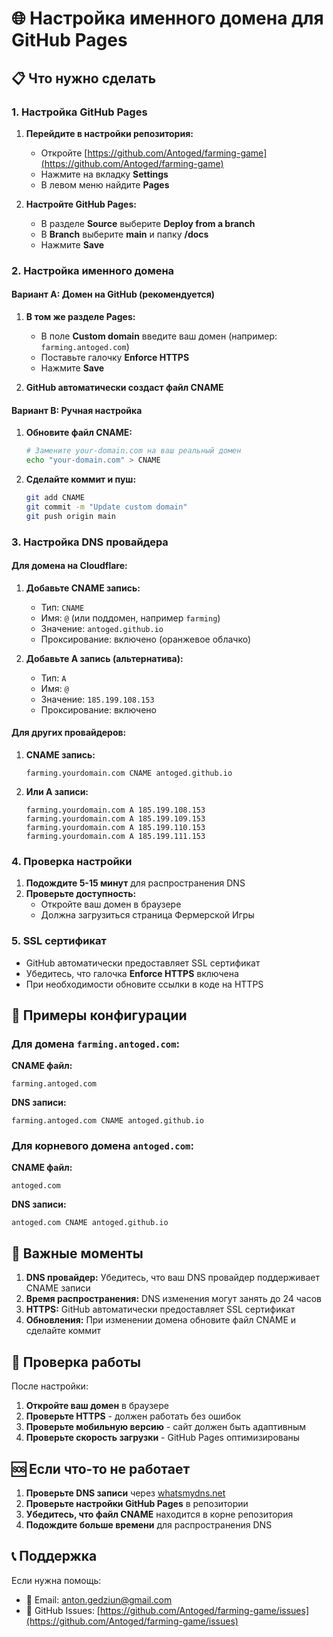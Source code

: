# 🌐 Настройка именного домена для GitHub Pages

## 📋 Что нужно сделать

### 1. Настройка GitHub Pages

1. **Перейдите в настройки репозитория:**
   - Откройте [https://github.com/Antoged/farming-game](https://github.com/Antoged/farming-game)
   - Нажмите на вкладку **Settings**
   - В левом меню найдите **Pages**

2. **Настройте GitHub Pages:**
   - В разделе **Source** выберите **Deploy from a branch**
   - В **Branch** выберите **main** и папку **/docs**
   - Нажмите **Save**

### 2. Настройка именного домена

#### Вариант A: Домен на GitHub (рекомендуется)

1. **В том же разделе Pages:**
   - В поле **Custom domain** введите ваш домен (например: `farming.antoged.com`)
   - Поставьте галочку **Enforce HTTPS**
   - Нажмите **Save**

2. **GitHub автоматически создаст файл CNAME**

#### Вариант B: Ручная настройка

1. **Обновите файл CNAME:**
   ```bash
   # Замените your-domain.com на ваш реальный домен
   echo "your-domain.com" > CNAME
   ```

2. **Сделайте коммит и пуш:**
   ```bash
   git add CNAME
   git commit -m "Update custom domain"
   git push origin main
   ```

### 3. Настройка DNS провайдера

#### Для домена на Cloudflare:

1. **Добавьте CNAME запись:**
   - Тип: `CNAME`
   - Имя: `@` (или поддомен, например `farming`)
   - Значение: `antoged.github.io`
   - Проксирование: включено (оранжевое облачко)

2. **Добавьте A запись (альтернатива):**
   - Тип: `A`
   - Имя: `@`
   - Значение: `185.199.108.153`
   - Проксирование: включено

#### Для других провайдеров:

1. **CNAME запись:**
   ```
   farming.yourdomain.com CNAME antoged.github.io
   ```

2. **Или A записи:**
   ```
   farming.yourdomain.com A 185.199.108.153
   farming.yourdomain.com A 185.199.109.153
   farming.yourdomain.com A 185.199.110.153
   farming.yourdomain.com A 185.199.111.153
   ```

### 4. Проверка настройки

1. **Подождите 5-15 минут** для распространения DNS
2. **Проверьте доступность:**
   - Откройте ваш домен в браузере
   - Должна загрузиться страница Фермерской Игры

### 5. SSL сертификат

- GitHub автоматически предоставляет SSL сертификат
- Убедитесь, что галочка **Enforce HTTPS** включена
- При необходимости обновите ссылки в коде на HTTPS

## 🔧 Примеры конфигурации

### Для домена `farming.antoged.com`:

**CNAME файл:**
```
farming.antoged.com
```

**DNS записи:**
```
farming.antoged.com CNAME antoged.github.io
```

### Для корневого домена `antoged.com`:

**CNAME файл:**
```
antoged.com
```

**DNS записи:**
```
antoged.com CNAME antoged.github.io
```

## 🚨 Важные моменты

1. **DNS провайдер:** Убедитесь, что ваш DNS провайдер поддерживает CNAME записи
2. **Время распространения:** DNS изменения могут занять до 24 часов
3. **HTTPS:** GitHub автоматически предоставляет SSL сертификат
4. **Обновления:** При изменении домена обновите файл CNAME и сделайте коммит

## 📱 Проверка работы

После настройки:

1. **Откройте ваш домен** в браузере
2. **Проверьте HTTPS** - должен работать без ошибок
3. **Проверьте мобильную версию** - сайт должен быть адаптивным
4. **Проверьте скорость загрузки** - GitHub Pages оптимизированы

## 🆘 Если что-то не работает

1. **Проверьте DNS записи** через [whatsmydns.net](https://whatsmydns.net)
2. **Проверьте настройки GitHub Pages** в репозитории
3. **Убедитесь, что файл CNAME** находится в корне репозитория
4. **Подождите больше времени** для распространения DNS

## 📞 Поддержка

Если нужна помощь:
- 📧 Email: anton.gedziun@gmail.com
- 🐛 GitHub Issues: [https://github.com/Antoged/farming-game/issues](https://github.com/Antoged/farming-game/issues)
